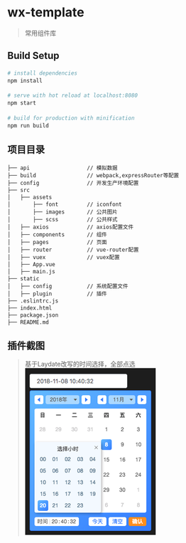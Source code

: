 # wx-template

> 常用组件库

## Build Setup

``` bash
# install dependencies
npm install

# serve with hot reload at localhost:8080
npm start

# build for production with minification
npm run build
```

## 项目目录

```
├── api                  // 模拟数据
├── build                // webpack,expressRouter等配置
├── config               // 开发生产环境配置
├── src                 
│   ├── assets
│       ├── font         // iconfont
│       ├── images       // 公共图片
│       ├── scss         // 公共样式
│   ├── axios            // axios配置文件
│   ├── components       // 组件
│   ├── pages            // 页面
│   ├── router           // vue-router配置
│   ├── vuex             // vuex配置
│   ├── App.vue         
│   ├── main.js
├── static
│   ├── config           // 系统配置文件
│   ├── plugin           // 插件
├── .eslintrc.js
├── index.html
├── package.json
├── README.md        

```

## 插件截图

> 基于Laydate改写的时间选择，全部点选
![Image text](./static/screenShot/time1.png)
